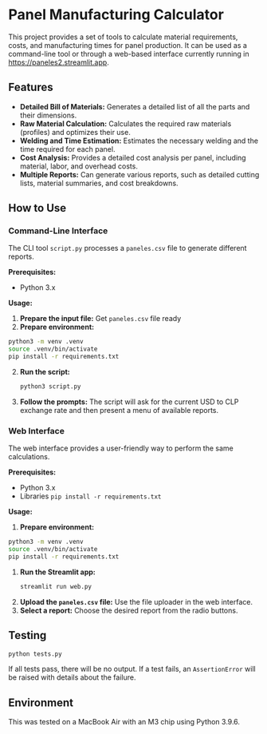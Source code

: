 # Panel Manufacturing Calculator

This project provides a set of tools to calculate material requirements, costs, and manufacturing times for panel production. It can be used as a command-line tool or through a web-based interface currently running in https://paneles2.streamlit.app. 

## Features

-   **Detailed Bill of Materials:** Generates a detailed list of all the parts and their dimensions.
-   **Raw Material Calculation:** Calculates the required raw materials (profiles) and optimizes their use.
-   **Welding and Time Estimation:** Estimates the necessary welding and the time required for each panel.
-   **Cost Analysis:** Provides a detailed cost analysis per panel, including material, labor, and overhead costs.
-   **Multiple Reports:** Can generate various reports, such as detailed cutting lists, material summaries, and cost breakdowns.

## How to Use

### Command-Line Interface

The CLI tool `script.py` processes a `paneles.csv` file to generate different reports.

**Prerequisites:**

-   Python 3.x

**Usage:**

1.  **Prepare the input file:** Get `paneles.csv` file ready
1. **Prepare environment:**
```bash
python3 -m venv .venv
source .venv/bin/activate
pip install -r requirements.txt
```

2.  **Run the script:**
    ```bash
    python3 script.py
    ```
3.  **Follow the prompts:** The script will ask for the current USD to CLP exchange rate and then present a menu of available reports.

### Web Interface

The web interface provides a user-friendly way to perform the same calculations.

**Prerequisites:**

- Python 3.x
- Libraries `pip install -r requirements.txt`

**Usage:**

1. **Prepare environment:**
```bash
python3 -m venv .venv
source .venv/bin/activate
pip install -r requirements.txt
```
1.  **Run the Streamlit app:**
    ```bash
    streamlit run web.py
    ```
2.  **Upload the `paneles.csv` file:** Use the file uploader in the web interface.
3.  **Select a report:** Choose the desired report from the radio buttons.

## Testing

```bash
python tests.py
```

If all tests pass, there will be no output. If a test fails, an `AssertionError` will be raised with details about the failure.

## Environment

This was tested on a MacBook Air with an M3 chip using Python 3.9.6.
